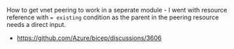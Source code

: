 
How to get vnet peering to work in a seperate module - I went with resource reference with `= existing` condition as the parent in the peering resource needs a direct input. 
- https://github.com/Azure/bicep/discussions/3606